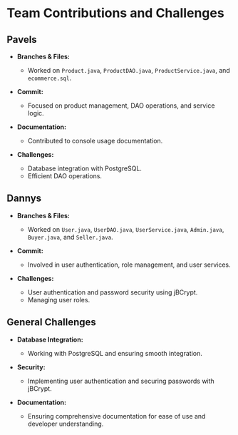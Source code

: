 # Team Contributions and Challenges

## Pavels

- **Branches & Files:**
  - Worked on `Product.java`, `ProductDAO.java`, `ProductService.java`, and `ecommerce.sql`.
  
- **Commit:**
  - Focused on product management, DAO operations, and service logic.
  
- **Documentation:**
  - Contributed to console usage documentation.
  
- **Challenges:**
  - Database integration with PostgreSQL.
  - Efficient DAO operations.

## Dannys

- **Branches & Files:**
  - Worked on `User.java`, `UserDAO.java`, `UserService.java`, `Admin.java`, `Buyer.java`, and `Seller.java`.
  
- **Commit:**
  - Involved in user authentication, role management, and user services.
  
- **Challenges:**
  - User authentication and password security using jBCrypt.
  - Managing user roles.

## General Challenges

- **Database Integration:**
  - Working with PostgreSQL and ensuring smooth integration.

- **Security:**
  - Implementing user authentication and securing passwords with jBCrypt.

- **Documentation:**
  - Ensuring comprehensive documentation for ease of use and developer understanding.
